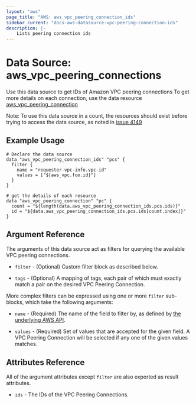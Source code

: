 ```yaml
---
layout: "aws"
page_title: "AWS: aws_vpc_peering_connection_ids"
sidebar_current: "docs-aws-datasource-vpc-peering-connection-ids"
description: |-
    Lists peering connection ids
---
```


# Data Source: aws_vpc_peering_connections

Use this data source to get IDs of Amazon VPC peering connections
To get more details on each connection, use the data resource [aws_vpc_peering_connection](/docs/providers/aws/d/vpc_peering_connection.html)

Note: To use this data source in a count, the resources should exist before trying to access
the data source, as noted in [issue 4149](https://github.com/hashicorp/terraform/issues/4149)

## Example Usage

```hcl
# Declare the data source
data "aws_vpc_peering_connection_ids" "pcs" {
  filter {
    name = "requester-vpc-info.vpc-id"
    values = ["${aws_vpc.foo.id}"]
  }
}

# get the details of each resource
data "aws_vpc_peering_connection" "pc" {
  count = "${length(data.aws_vpc_peering_connection_ids.pcs.ids)}"
  id = "${data.aws_vpc_peering_connection_ids.pcs.ids[count.index]}"
}
```

## Argument Reference

The arguments of this data source act as filters for querying the available VPC peering connections.

* `filter` - (Optional) Custom filter block as described below.

* `tags` - (Optional) A mapping of tags, each pair of which must exactly match
  a pair on the desired VPC Peering Connection.

More complex filters can be expressed using one or more `filter` sub-blocks,
which take the following arguments:

* `name` - (Required) The name of the field to filter by, as defined by
  [the underlying AWS API](http://docs.aws.amazon.com/AWSEC2/latest/APIReference/API_DescribeVpcPeeringConnections.html).

* `values` - (Required) Set of values that are accepted for the given field.
  A VPC Peering Connection will be selected if any one of the given values matches.

## Attributes Reference

All of the argument attributes except `filter` are also exported as result attributes.

* `ids` - The IDs of the VPC Peering Connections.
